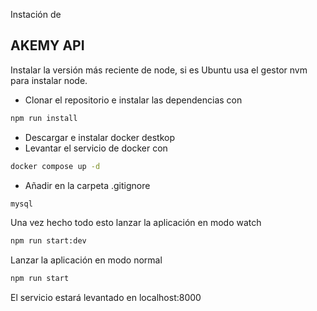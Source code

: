 Instación de <h2>AKEMY API </h2>

Instalar la versión más reciente de node, si es Ubuntu usa el gestor nvm para instalar node. 

- Clonar el repositorio e instalar las dependencias con

 ```bash
 npm run install 
 ```
- Descargar e instalar docker destkop
- Levantar el servicio de docker con
 ```bash
docker compose up -d
 ```
- Añadir en la carpeta .gitignore
 ```bash
mysql
 ```
 Una vez hecho todo esto lanzar la aplicación en modo watch
  ```bash
npm run start:dev
 ```
Lanzar la aplicación en modo normal
  ```bash
npm run start
 ```

 El servicio estará levantado en localhost:8000